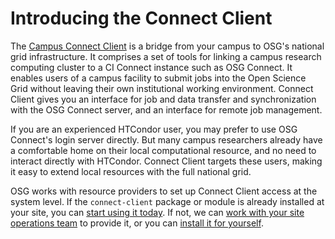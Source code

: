 [title]: - "What is the Connect Client?"

# Introducing the Connect Client

The [Campus Connect Client][client] is a bridge from your campus to
OSG's national grid infrastructure.  It comprises a set of tools for
linking a campus research computing cluster to a CI Connect instance
such as OSG Connect.  It enables users of a campus facility to submit
jobs into the Open Science Grid without leaving their own institutional
working environment.  Connect Client gives you an interface for job and
data transfer and synchronization with the OSG Connect server, and an
interface for remote job management.

If you are an experienced HTCondor user, you may prefer to use OSG
Connect's login server directly.  But many campus researchers already
have a comfortable home on their local computational resource, and
no need to interact directly with HTCondor.  Connect Client targets
these users, making it easy to extend local resources with the full
national grid.

OSG works with resource providers to set up Connect Client access at
the system level.  If the `connect-client` package or module is already
installed at your site, you can [start using it today][using].  If not,
we can [work with your site operations team][install-rp] to provide it,
or you can [install it for yourself][install-user].

[client]: https://github.com/CI-Connect/connect-client
[using]: /support/solutions/articles/5000621976
[install-rp]: /support/solutions/articles/5000640325
[install-user]: /support/solutions/articles/5000640326
